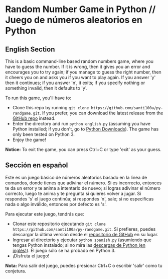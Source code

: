 # Random Number Game in Python // Juego de números aleatorios en Python

## English Section

This is a basic command-line based random numbers game, where you have
to guess the number. If it is wrong, then it gives you an error and
encourages you to try again; if you manage to guess the right number,
then it cheers you on and asks you if you want to play again. If you
answer 'y' then it continues; if you answer 'n', it exits; if you
specify nothing or something invalid, then it defaults to 'y'.

To run this game, you'll have to:

- Clone this repo by running ```git clone https://github.com/santi100a/py-randgame.git```. If you
prefer, you can download the latest release from the [GitHub repo](<https://github.com/santi100a/py-randgame/releases/>) instead.
- Enter the directory and run ```python english.py``` (assuming you have Python installed; if you don't, go to [Python Downloads](<https://python.org/downloads>)). The game has only been tested on Python 3.
- Enjoy the game!  

**Notice:** To exit the game, you can press Ctrl+C or type 'exit' as your guess.

## Sección en español

Este es un juego básico de números aleatorios basado en la línea de comandos, donde tienes
que adivinar el número. Si es incorrecto, entonces te da un error y
te anima a intentarlo de nuevo; si logras adivinar el número correcto,
luego te anima y te pregunta si quieres volver a jugar. Si respondes 's' el juego
continúa; si respondes 'n', sale; si no especificas nada o algo inválido,
entonces por defecto es 's'.

Para ejecutar este juego, tendrás que:

- Clonar este repositorio ejecutando ```git clone https://github.com/santi100a/py-randgame.git```.
Si prefieres, puedes descargar la última versión desde el [repositorio de GitHub](<https://github.com/santi100a/py-randgame/releases/>) en su lugar.
- Ingresar al directorio y ejecutar ```python spanish.py``` (asumiendo que tengas Python instalado; si no mira las [descargas de Python (en inglés)](<https://python.org/downloads>)). El juego sólo se ha probado en Python 3.
- ¡Disfruta el juego!

**Nota:** Para salir del juego, puedes presionar Ctrl+C o escribir 'salir' como tu conjetura.
